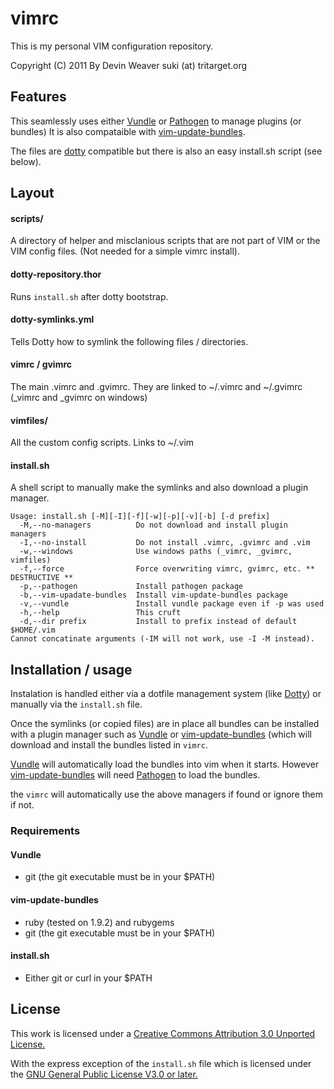 # vimrc

This is my personal VIM configuration repository.

Copyright (C) 2011 By Devin Weaver suki (at) tritarget.org

## Features

This seamlessly uses either [Vundle][1] or [Pathogen][2] to manage plugins (or
bundles) It is also compataible with [vim-update-bundles][3].

The files are [dotty][4] compatible but there is also an easy install.sh script
(see below).

[1]: http://github.com/gmarik/vundle
[2]: http://www.vim.org/scripts/script.php?script_id=2332
[3]: https://github.com/bronson/vim-update-bundles
[4]: https://github.com/trym/dotty

## Layout

#### scripts/

A directory of helper and misclanious scripts that are not part of VIM or the
VIM config files. (Not needed for a simple vimrc install).

#### dotty-repository.thor

Runs `install.sh` after dotty bootstrap.

#### dotty-symlinks.yml

Tells Dotty how to symlink the following files / directories.

#### vimrc / gvimrc

The main .vimrc and .gvimrc. They are linked to ~/.vimrc and ~/.gvimrc (_vimrc
and _gvimrc on windows)

#### vimfiles/

All the custom config scripts. Links to ~/.vim

#### install.sh

A shell script to manually make the symlinks and also download a plugin
manager.

    Usage: install.sh [-M][-I][-f][-w][-p][-v][-b] [-d prefix]
      -M,--no-managers          Do not download and install plugin managers
      -I,--no-install           Do not install .vimrc, .gvimrc and .vim
      -w,--windows              Use windows paths (_vimrc, _gvimrc, vimfiles)
      -f,--force                Force overwriting vimrc, gvimrc, etc. ** DESTRUCTIVE **
      -p,--pathogen             Install pathogen package
      -b,--vim-upadate-bundles  Install vim-update-bundles package
      -v,--vundle               Install vundle package even if -p was used
      -h,--help                 This cruft
      -d,--dir prefix           Install to prefix instead of default $HOME/.vim
    Cannot concatinate arguments (-IM will not work, use -I -M instead).

## Installation / usage

Instalation is handled either via a dotfile management system (like [Dotty][4])
or manually via the `install.sh` file.

Once the symlinks (or copied files) are in place all bundles can be installed
with a plugin manager such as [Vundle][1] or [vim-update-bundles][3] (which
will download and install the bundles listed in `vimrc`.

[Vundle][1] will automatically load the bundles into vim when it starts.
However [vim-update-bundles][3] will need [Pathogen][2] to load the bundles.

the `vimrc` will automatically use the above managers if found or ignore them
if not.

### Requirements

#### Vundle
* git (the git executable must be in your $PATH)

#### vim-update-bundles
* ruby (tested on 1.9.2) and rubygems
* git (the git executable must be in your $PATH)

#### install.sh
* Either git or curl in your $PATH

## License

This work is licensed under a [Creative Commons Attribution 3.0 Unported License.][5]

With the express exception of the `install.sh` file which is licensed under the
[GNU General Public License V3.0 or later.][6]

[5]: http://creativecommons.org/licenses/by/3.0/
[6]: http://www.gnu.org/licenses/gpl.html
